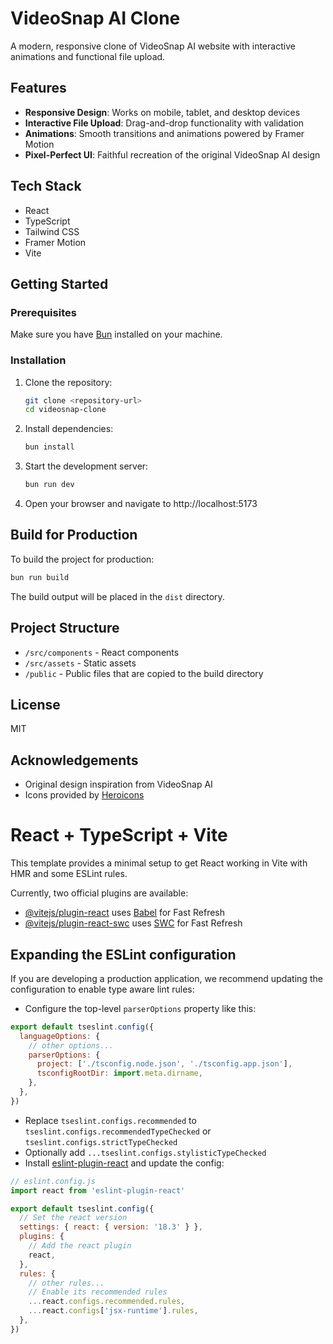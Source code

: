 # VideoSnap AI Clone

A modern, responsive clone of VideoSnap AI website with interactive animations and functional file upload.

## Features

- **Responsive Design**: Works on mobile, tablet, and desktop devices
- **Interactive File Upload**: Drag-and-drop functionality with validation
- **Animations**: Smooth transitions and animations powered by Framer Motion
- **Pixel-Perfect UI**: Faithful recreation of the original VideoSnap AI design

## Tech Stack

- React
- TypeScript
- Tailwind CSS
- Framer Motion
- Vite

## Getting Started

### Prerequisites

Make sure you have [Bun](https://bun.sh/) installed on your machine.

### Installation

1. Clone the repository:
   ```bash
   git clone <repository-url>
   cd videosnap-clone
   ```

2. Install dependencies:
   ```bash
   bun install
   ```

3. Start the development server:
   ```bash
   bun run dev
   ```

4. Open your browser and navigate to http://localhost:5173

## Build for Production

To build the project for production:

```bash
bun run build
```

The build output will be placed in the `dist` directory.

## Project Structure

- `/src/components` - React components
- `/src/assets` - Static assets
- `/public` - Public files that are copied to the build directory

## License

MIT

## Acknowledgements

- Original design inspiration from VideoSnap AI
- Icons provided by [Heroicons](https://heroicons.com/)

# React + TypeScript + Vite

This template provides a minimal setup to get React working in Vite with HMR and some ESLint rules.

Currently, two official plugins are available:

- [@vitejs/plugin-react](https://github.com/vitejs/vite-plugin-react/blob/main/packages/plugin-react/README.md) uses [Babel](https://babeljs.io/) for Fast Refresh
- [@vitejs/plugin-react-swc](https://github.com/vitejs/vite-plugin-react-swc) uses [SWC](https://swc.rs/) for Fast Refresh

## Expanding the ESLint configuration

If you are developing a production application, we recommend updating the configuration to enable type aware lint rules:

- Configure the top-level `parserOptions` property like this:

```js
export default tseslint.config({
  languageOptions: {
    // other options...
    parserOptions: {
      project: ['./tsconfig.node.json', './tsconfig.app.json'],
      tsconfigRootDir: import.meta.dirname,
    },
  },
})
```

- Replace `tseslint.configs.recommended` to `tseslint.configs.recommendedTypeChecked` or `tseslint.configs.strictTypeChecked`
- Optionally add `...tseslint.configs.stylisticTypeChecked`
- Install [eslint-plugin-react](https://github.com/jsx-eslint/eslint-plugin-react) and update the config:

```js
// eslint.config.js
import react from 'eslint-plugin-react'

export default tseslint.config({
  // Set the react version
  settings: { react: { version: '18.3' } },
  plugins: {
    // Add the react plugin
    react,
  },
  rules: {
    // other rules...
    // Enable its recommended rules
    ...react.configs.recommended.rules,
    ...react.configs['jsx-runtime'].rules,
  },
})
```
